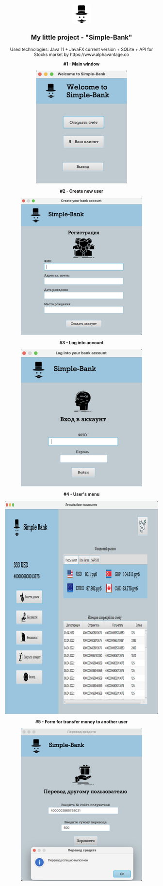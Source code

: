 <p align="center">
  <img src="images for readme/logo.png" width="64" height="64">
  <h2 align="center"> My little project - "Simple-Bank"</h2>
</p>

<p align="center">
  Used technologies: Java 11 + JavaFX current version + SQLite + API for Stocks market by https://www.alphavantage.co
</p>

<p align="center">
  <b>#1 - Main window</b>
</p>
<p align="center">
  <img src="images for readme/main.png" width="300" height="370">
</p>

<p align="center">
  <b>#2 - Create new user</b>
</p>
<p align="center">
  <img src="images for readme/create.png" width="400" height="450">
</p>

<p align="center">
  <b>#3 - Log into account</b>
</p>
<p align="center">
  <img src="images for readme/login.png" width="400" height="450">
</p>

<p align="center">
  <b>#4 - User's menu</b>
</p>
<p align="center">
  <img src="images for readme/usermenu.png" width="1000" height="700">
</p>

<p align="center">
  <b>#5 - Form for transfer money to another user</b>
</p>
<p align="center">
  <img src="images for readme/transfer.png" width="400" height="500">
</p>
